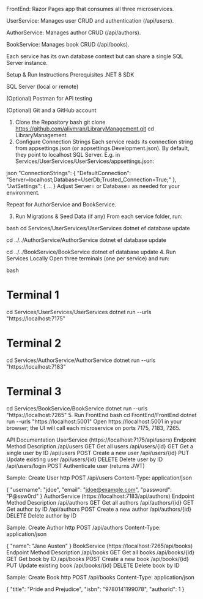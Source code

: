 FrontEnd: Razor Pages app that consumes all three microservices.

UserService: Manages user CRUD and authentication (/api/users).

AuthorService: Manages author CRUD (/api/authors).

BookService: Manages book CRUD (/api/books).

Each service has its own database context but can share a single SQL Server instance.

Setup & Run Instructions
Prerequisites
.NET 8 SDK

SQL Server (local or remote)

(Optional) Postman for API testing

(Optional) Git and a GitHub account

1. Clone the Repository
bash
git clone https://github.com/alivmran/LibraryManagement.git
cd LibraryManagement
2. Configure Connection Strings
Each service reads its connection string from appsettings.json (or appsettings.Development.json). By default, they point to localhost SQL Server. E.g. in Services/UserServices/UserServices/appsettings.json:

json
"ConnectionStrings": {
  "DefaultConnection": "Server=localhost;Database=UserDb;Trusted_Connection=True;"
},
"JwtSettings": { … }
Adjust Server= or Database= as needed for your environment.

Repeat for AuthorService and BookService.

3. Run Migrations & Seed Data (if any)
From each service folder, run:

bash
cd Services/UserServices/UserServices
dotnet ef database update

cd ../../AuthorService/AuthorService
dotnet ef database update

cd ../../BookService/BookService
dotnet ef database update
4. Run Services Locally
Open three terminals (one per service) and run:

bash
# Terminal 1
cd Services/UserServices/UserServices
dotnet run --urls "https://localhost:7175"

# Terminal 2
cd Services/AuthorService/AuthorService
dotnet run --urls "https://localhost:7183"

# Terminal 3
cd Services/BookService/BookService
dotnet run --urls "https://localhost:7265"
5. Run FrontEnd
bash
cd FrontEnd/FrontEnd
dotnet run --urls "https://localhost:5001"
Open https://localhost:5001 in your browser; the UI will call each microservice on ports 7175, 7183, 7265.

API Documentation
UserService (https://localhost:7175/api/users)
Endpoint	Method	Description
/api/users	GET	Get all users
/api/users/{id}	GET	Get a single user by ID
/api/users	POST	Create a new user
/api/users/{id}	PUT	Update existing user
/api/users/{id}	DELETE	Delete user by ID
/api/users/login	POST	Authenticate user (returns JWT)

Sample: Create User
http
POST /api/users
Content-Type: application/json

{
  "username": "jdoe",
  "email": "jdoe@example.com",
  "password": "P@ssw0rd"
}
AuthorService (https://localhost:7183/api/authors)
Endpoint	Method	Description
/api/authors	GET	Get all authors
/api/authors/{id}	GET	Get author by ID
/api/authors	POST	Create a new author
/api/authors/{id}	DELETE	Delete author by ID

Sample: Create Author
http
POST /api/authors
Content-Type: application/json

{
  "name": "Jane Austen"
}
BookService (https://localhost:7265/api/books)
Endpoint	Method	Description
/api/books	GET	Get all books
/api/books/{id}	GET	Get book by ID
/api/books	POST	Create a new book
/api/books/{id}	PUT	Update existing book
/api/books/{id}	DELETE	Delete book by ID

Sample: Create Book
http
POST /api/books
Content-Type: application/json

{
  "title": "Pride and Prejudice",
  "isbn": "9780141199078",
  "authorId": 1
}
